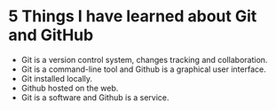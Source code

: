 # 5 Things I have learned about Git and GitHub

- Git is a version control system, changes tracking and collaboration.
- Git is a command-line tool and Github is a graphical user interface.
- Git installed locally.
- Github hosted on the web.
- Git is a software and Github is a service.

